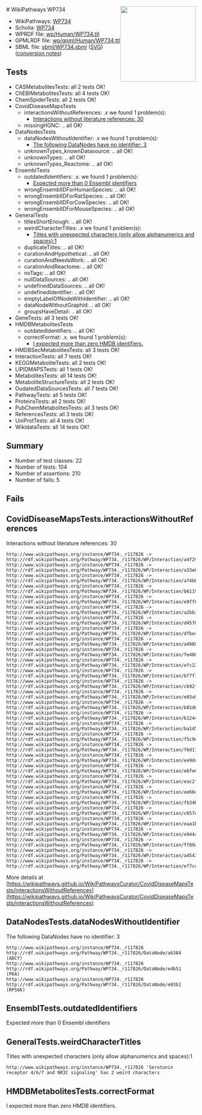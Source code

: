 <img style="float: right; width: 200px" src="../logo.png" />
# WikiPathways WP734

* WikiPathways: [WP734](https://identifiers.org/wikipathways:WP734)
* Scholia: [WP734](https://scholia.toolforge.org/wikipathways/WP734)
* WPRDF file: [wp/Human/WP734.ttl](../wp/Human/WP734.ttl)
* GPMLRDF file: [wp/gpml/Human/WP734.ttl](../wp/gpml/Human/WP734.ttl)
* SBML file: [sbml/WP734.sbml](../sbml/WP734.sbml) ([SVG](../sbml/WP734.svg)) ([conversion notes](../sbml/WP734.txt))

## Tests
* CASMetabolitesTests: all 2 tests OK!
* ChEBIMetabolitesTests: all 4 tests OK!
* ChemSpiderTests: all 2 tests OK!
* CovidDiseaseMapsTests
    * interactionsWithoutReferences: .x we found 1 problem(s):
        * [Interactions without literature references: 30](#9701cd1f)
    * missingHGNC: .. all OK!
* DataNodesTests
    * dataNodesWithoutIdentifier: .x we found 1 problem(s):
        * [The following DataNodes have no identifier: 3](#d2d32fa2)
    * unknownTypes_knownDatasource: .. all OK!
    * unknownTypes: .. all OK!
    * unknownTypes_Reactome: .. all OK!
* EnsemblTests
    * outdatedIdentifiers: .x. we found 1 problem(s):
        * [Expected more than 0 Ensembl identifiers](#f44398b7)
    * wrongEnsemblIDForHumanSpecies: .. all OK!
    * wrongEnsemblIDForRatSpecies: .. all OK!
    * wrongEnsemblIDForCowSpecies: .. all OK!
    * wrongEnsemblIDForMouseSpecies: .. all OK!
* GeneralTests
    * titlesShortEnough: .. all OK!
    * weirdCharacterTitles: .x we found 1 problem(s):
        * [Titles with unexpected characters (only allow alphanumerics and spaces):1](#fda87b3f)
    * duplicateTitles: .. all OK!
    * curationAndHypothetical: .. all OK!
    * curationAndNeedsWork: .. all OK!
    * curationAndReactome: .. all OK!
    * noTags: .. all OK!
    * nullDataSources: .. all OK!
    * undefinedDataSources: .. all OK!
    * undefinedIdentifier: .. all OK!
    * emptyLabelOfNodeWithIdentifier: .. all OK!
    * dataNodeWithoutGraphId: .. all OK!
    * groupsHaveDetail: .. all OK!
* GeneTests: all 3 tests OK!
* HMDBMetabolitesTests
    * outdatedIdentifiers: .. all OK!
    * correctFormat: .x. we found 1 problem(s):
        * [I expected more than zero HMDB identifiers.](#ad154c1e)
* HMDBSecMetabolitesTests: all 3 tests OK!
* InteractionTests: all 7 tests OK!
* KEGGMetaboliteTests: all 2 tests OK!
* LIPIDMAPSTests: all 1 tests OK!
* MetabolitesTests: all 14 tests OK!
* MetaboliteStructureTests: all 2 tests OK!
* OudatedDataSourcesTests: all 7 tests OK!
* PathwayTests: all 5 tests OK!
* ProteinsTests: all 2 tests OK!
* PubChemMetabolitesTests: all 3 tests OK!
* ReferencesTests: all 3 tests OK!
* UniProtTests: all 4 tests OK!
* WikidataTests: all 14 tests OK!


## Summary

* Number of test classes: 22
* Number of tests: 104
* Number of assertions: 210
* Number of fails: 5

## Fails

<a name="9701cd1f" />

## CovidDiseaseMapsTests.interactionsWithoutReferences

Interactions without literature references: 30
```
http://www.wikipathways.org/instance/WP734._r117826 -> http://rdf.wikipathways.org/Pathway/WP734._r117826/WP/Interaction/a4f29
http://www.wikipathways.org/instance/WP734._r117826 -> http://rdf.wikipathways.org/Pathway/WP734._r117826/WP/Interaction/a33e6
http://www.wikipathways.org/instance/WP734._r117826 -> http://rdf.wikipathways.org/Pathway/WP734._r117826/WP/Interaction/af4bb
http://www.wikipathways.org/instance/WP734._r117826 -> http://rdf.wikipathways.org/Pathway/WP734._r117826/WP/Interaction/b6119
http://www.wikipathways.org/instance/WP734._r117826 -> http://rdf.wikipathways.org/Pathway/WP734._r117826/WP/Interaction/e9ff8
http://www.wikipathways.org/instance/WP734._r117826 -> http://rdf.wikipathways.org/Pathway/WP734._r117826/WP/Interaction/a2bb3
http://www.wikipathways.org/instance/WP734._r117826 -> http://rdf.wikipathways.org/Pathway/WP734._r117826/WP/Interaction/d4576
http://www.wikipathways.org/instance/WP734._r117826 -> http://rdf.wikipathways.org/Pathway/WP734._r117826/WP/Interaction/dfbe4
http://www.wikipathways.org/instance/WP734._r117826 -> http://rdf.wikipathways.org/Pathway/WP734._r117826/WP/Interaction/a4989
http://www.wikipathways.org/instance/WP734._r117826 -> http://rdf.wikipathways.org/Pathway/WP734._r117826/WP/Interaction/fe480
http://www.wikipathways.org/instance/WP734._r117826 -> http://rdf.wikipathways.org/Pathway/WP734._r117826/WP/Interaction/efc22
http://www.wikipathways.org/instance/WP734._r117826 -> http://rdf.wikipathways.org/Pathway/WP734._r117826/WP/Interaction/bf7f1
http://www.wikipathways.org/instance/WP734._r117826 -> http://rdf.wikipathways.org/Pathway/WP734._r117826/WP/Interaction/cb92f
http://www.wikipathways.org/instance/WP734._r117826 -> http://rdf.wikipathways.org/Pathway/WP734._r117826/WP/Interaction/e03a9
http://www.wikipathways.org/instance/WP734._r117826 -> http://rdf.wikipathways.org/Pathway/WP734._r117826/WP/Interaction/b81d6
http://www.wikipathways.org/instance/WP734._r117826 -> http://rdf.wikipathways.org/Pathway/WP734._r117826/WP/Interaction/b1244
http://www.wikipathways.org/instance/WP734._r117826 -> http://rdf.wikipathways.org/Pathway/WP734._r117826/WP/Interaction/ba145
http://www.wikipathways.org/instance/WP734._r117826 -> http://rdf.wikipathways.org/Pathway/WP734._r117826/WP/Interaction/f5c9e
http://www.wikipathways.org/instance/WP734._r117826 -> http://rdf.wikipathways.org/Pathway/WP734._r117826/WP/Interaction/f6d11
http://www.wikipathways.org/instance/WP734._r117826 -> http://rdf.wikipathways.org/Pathway/WP734._r117826/WP/Interaction/ee9dc
http://www.wikipathways.org/instance/WP734._r117826 -> http://rdf.wikipathways.org/Pathway/WP734._r117826/WP/Interaction/e6fe0
http://www.wikipathways.org/instance/WP734._r117826 -> http://rdf.wikipathways.org/Pathway/WP734._r117826/WP/Interaction/eac2f
http://www.wikipathways.org/instance/WP734._r117826 -> http://rdf.wikipathways.org/Pathway/WP734._r117826/WP/Interaction/ee66d
http://www.wikipathways.org/instance/WP734._r117826 -> http://rdf.wikipathways.org/Pathway/WP734._r117826/WP/Interaction/fb34b
http://www.wikipathways.org/instance/WP734._r117826 -> http://rdf.wikipathways.org/Pathway/WP734._r117826/WP/Interaction/c657e
http://www.wikipathways.org/instance/WP734._r117826 -> http://rdf.wikipathways.org/Pathway/WP734._r117826/WP/Interaction/eaa1b
http://www.wikipathways.org/instance/WP734._r117826 -> http://rdf.wikipathways.org/Pathway/WP734._r117826/WP/Interaction/e944a
http://www.wikipathways.org/instance/WP734._r117826 -> http://rdf.wikipathways.org/Pathway/WP734._r117826/WP/Interaction/ff89a
http://www.wikipathways.org/instance/WP734._r117826 -> http://rdf.wikipathways.org/Pathway/WP734._r117826/WP/Interaction/a4543
http://www.wikipathways.org/instance/WP734._r117826 -> http://rdf.wikipathways.org/Pathway/WP734._r117826/WP/Interaction/ef7ce
```

More details at [https://wikipathways.github.io/WikiPathwaysCurator/CovidDiseaseMapsTests/interactionsWithoutReferences](https://wikipathways.github.io/WikiPathwaysCurator/CovidDiseaseMapsTests/interactionsWithoutReferences)

<a name="d2d32fa2" />

## DataNodesTests.dataNodesWithoutIdentifier

The following DataNodes have no identifier: 3
```
http://www.wikipathways.org/instance/WP734._r117826 http://rdf.wikipathways.org/Pathway/WP734._r117826/DataNode/a6384 (ADCY)
http://www.wikipathways.org/instance/WP734._r117826 http://rdf.wikipathways.org/Pathway/WP734._r117826/DataNode/e4b51 (PKA)
http://www.wikipathways.org/instance/WP734._r117826 http://rdf.wikipathways.org/Pathway/WP734._r117826/DataNode/e03b1 (RPS6K)
```

<a name="f44398b7" />

## EnsemblTests.outdatedIdentifiers

Expected more than 0 Ensembl identifiers
<a name="fda87b3f" />

## GeneralTests.weirdCharacterTitles

Titles with unexpected characters (only allow alphanumerics and spaces):1
```
http://www.wikipathways.org/instance/WP734._r117826 'Serotonin receptor 4/6/7 and NR3C signaling' has 2 weird characters
```

<a name="ad154c1e" />

## HMDBMetabolitesTests.correctFormat

I expected more than zero HMDB identifiers.
